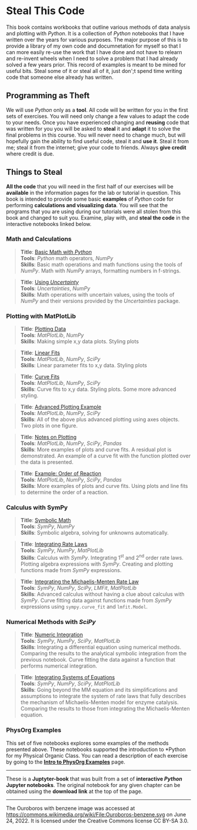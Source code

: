 
# Steal This Code

This book contains workbooks that outline various methods of data analysis and plotting with *Python*. It is a collection of *Python* notebooks that I have written over the years for various purposes. The major purpose of this is to provide a library of my own code and documnetation for myself so that I can more easily re-use the work that I have done and not have to relearn and re-invent wheels when I need to solve a problem that I had already solved a few years prior. This record of examples is meant to be mined for useful bits. Steal some of it or steal all of it, just don';t spend time writing code that someone else already has written.

## Programming as Theft

We will use *Python* only as a **tool**. All code will be written for you in the first sets of exercises. You will need only change a few values to adapt the code to your needs. Once you have experienced changing and **reusing** code that was written for you you will be asked to **steal** it and **adapt** it to solve the final problems in this course. You will never need to change much, but will hopefully gain the ability to find useful code, steal it and **use it**. Steal it from me; steal it from the internet; give your code to friends. Always **give credit** where credit is due.

## Things to Steal

**All the code** that you will need in the first half of our exercises will be **available** in the information pages for the lab or tutorial in question. This book is intended to provide some basic **examples** of *Python* code for performing **calculations and visualizing data**. You will see that the programs that you are using during our tutorials were all stolen from this book and changed to suit you. Examine, play with, and **steal the code** in the interactive notebooks linked below.

### Math and Calculations

>**Title**: [Basic Math with *Python*](1_Math/1_1_Calculator.ipynb) <br>
>**Tools**: *Python* math operators, *NumPy*  <br>
>**Skills**: Basic math operations and math functions using the tools of *NumPy*. Math with *NumPy* arrays, formatting numbers in f-strings.   

>**Title**: [Using *Uncertainty*](1_Math/1_2_uncertainties.ipynb) <br>
>**Tools**: *Uncertainties*, *NumPy*  <br>
>**Skills**: Math operations with uncertain values, using the tools of *NumPy* and their versions provided by the *Uncertainties* package.   

### Plotting with MatPlotLib

>**Title**: [Plotting Data](2_MatPlotLib/2_1_Plotting.ipynb) <br>
>**Tools**: *MatPlotLib*, *NumPy*  <br>
>**Skills**: Making simple x,y data plots. Styling plots  

>**Title**: [Linear Fits](2_MatPlotLib/2_2_Curve_Fits.ipynb) <br>
>**Tools**: *MatPlotLib*, *NumPy*, *SciPy*  <br>
>**Skills**: Linear parameter fits to x,y data. Styling plots   

>**Title**: [Curve Fits](2_MatPlotLib/2_3_Curve_Fits.ipynb) <br>
>**Tools**: *MatPlotLib*, *NumPy*, *SciPy*  <br>
>**Skills**: Curve fits to x,y data. Styling plots. Some more advanced styling.   

>**Title**: [Advanced Plotting Example](2_MatPlotLib/2_4_Fancy_1.ipynb) <br>
>**Tools**: *MatPlotLib*, *NumPy*, *SciPy*  <br>
>**Skills**: All of the above plus advanced plotting using axes objects. Two plots in one figure.   

>**Title**: [Notes on Plotting](2_MatPlotLib/2_5_Notes.ipynb) <br>
>**Tools**: *MatPlotLib*, *NumPy*, *SciPy*, *Pandas*  <br>
>**Skills**: More examples of plots and curve fits. A residual plot is demonstrated. An example of a curve fit with the function plotted over the data is presented. 

>**Title**: [Example: Order of Reaction](2_MatPlotLib/2_6_Plotting_Reaction_Kinetics_to_Determine_Order.ipynb) <br>
>**Tools**: *MatPlotLib*, *NumPy*, *SciPy*, *Pandas*  <br>
>**Skills**: More examples of plots and curve fits. Using plots and line fits to determine the order of a reaction. 


### Calculus with SymPy

>**Title**: [Symbolic Math](3_SymPy/K01_solving_with_sympy.ipynb) <br>
>**Tools**: *SymPy*, *NumPy* <br>
>**Skills**: Symbolic algebra, solving for unknowns automatically.  

>**Title**: [Integrating Rate Laws](3_SymPy/K02_Integrating_Rate_Law_1.ipynb) <br>
>**Tools**: *SymPy*, *NumPy*, *MatPlotLib* <br>
>**Skills**: Calculus with *SymPy*. Integrating 1<sup>st</sup> and 2<sup>nd</sup> order rate laws. Plotting algebra expressions with *SymPy*. Creating and plotting functions made from *SymPy* expressions.

>**Title**: [Integrating the Michaelis-Menten Rate Law](3_SymPy/K03_Integrating_MM.ipynb) <br>
>**Tools**: *SymPy*, *NumPy*, *SciPy*, *LMFit*, *MatPlotLib* <br>
>**Skills**: Advanced calculus without having a clue about calculus with *SymPy*. Curve fitting data against functions made from *SymPy* expressions using `sympy.curve_fit` and `lmfit.Model`.  

### Numerical Methods with *SciPy*

>**Title**: [Numeric Integration](4_SciPy/K04_NumericIntegration.ipynb) <br>
>**Tools**: *SymPy*, *NumPy*, *SciPy*, *MatPlotLib* <br>
>**Skills**: Integrating a differential equation using numerical methods. Comparing the results to the analytical symbolic integration from the previous notebook. Curve fitting the data against a function that performs numerical integration.  

>**Title**: [Integrating Systems of Equations](4_SciPy/K05_NumericIntegration_SystemEq.ipynb) <br>
>**Tools**: *SymPy*, *NumPy*, *SciPy*, *MatPlotLib* <br>
>**Skills**: Going beyond the MM equation and its simplifications and assumptions to integrate the system of rate laws that fully describes the mechanism of Michaelis-Menten model for enzyme catalysis.  Comparing the results to those from integrating the Michaelis-Menten equation.

### PhysOrg Examples

This set of five notebooks explores some examples of the methods presented above. These notebooks supported the introduction to *Python for my Physical Organic Class. You can read a description of each exercise by going to the **[Intro to PhysOrg Examples](6_PhysOrgExamples/6_0_Introduction.md)** page.

---
These is a **Juptyter-book** that was built from a set of **interactive *Python* Jupyter notebooks**. The original notebook for any given chapter can be obtained using the **download link** at the top of the page.

---
The Ouroboros with benzene image was accessed at https://commons.wikimedia.org/wiki/File:Ouroboros-benzene.svg on June 24, 2022. It is licensed under the Creative Commons license CC BY-SA 3.0.